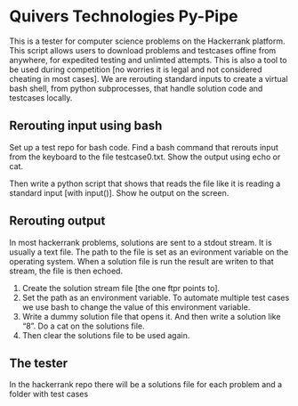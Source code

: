 # Quivers Technologies Py-Pipe
This is a tester for computer science problems on the Hackerrank platform.  This script allows users to download problems and testcases offine from anywhere, for expedited testing and unlimted attempts.  This is also a tool to be used during competition [no worries it is legal and not considered cheating in most cases]. We are rerouting standard inputs to create a virtual bash shell, from python subprocesses, that handle solution code and testcases locally.  

## Rerouting input using bash
Set up a test repo for bash code. Find a bash command that rerouts input from the keyboard to the file testcase0.txt. Show the output using echo or cat.

Then write a python script that shows that reads the file like it is reading a standard input [with input()]. Show he output on the screen.

## Rerouting output
In most hackerrank problems, solutions are sent to a stdout stream. It is usually a text file.  The path to the file
is set as an evironment variable on the operating system. When a solution file is run the result are writen to that stream, the file is then echoed.

1. Create the solution stream file [the one ftpr points to]. 
2. Set the path as an environment variable. To automate multiple test cases we use bash to change the value of this environment variable. 
3. Write a dummy solution file that opens it. And then write a solution like “8”. Do a cat on the solutions file. 
4. Then clear the solutions file to be used again.

## The tester
In the hackerrank repo there will be a solutions file for each problem and a folder with test cases
